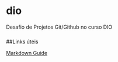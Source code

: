 # dio
Desafio de Projetos Git/Github no curso DIO
###

##Links úteis

[Markdown Guide](https://www.markdownguide.org)
